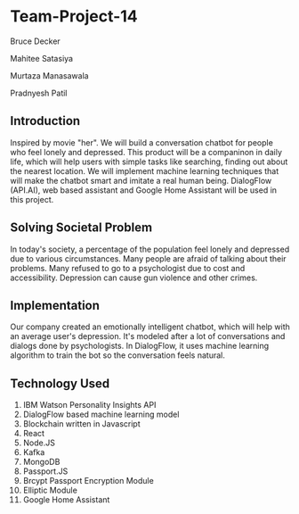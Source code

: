 # Team-Project-14

Bruce Decker

Mahitee Satasiya

Murtaza Manasawala

Pradnyesh Patil

## Introduction 
Inspired by movie "her". We will build a conversation chatbot for people who feel lonely and depressed. This product will be a companinon in daily life, which will help users with simple tasks like searching, finding out about the nearest location. We will implement machine learning techniques that will make the chatbot smart and imitate a real human being. DialogFlow (API.AI), web based assistant and  Google Home Assistant will be used in this project.

## Solving Societal Problem 
In today's society, a percentage of the population feel lonely and depressed due to various circumstances. Many people are afraid of talking about their problems. Many refused to go to a psychologist due to cost and accessibility. Depression can cause gun violence and other crimes. 

## Implementation
Our company created an emotionally intelligent chatbot, which will help with an average user's depression. It's modeled after a lot of conversations and dialogs done by psychologists. In DialogFlow, it uses machine learning algorithm to train the bot so the conversation feels natural. 

## Technology Used
1. IBM Watson Personality Insights API
2. DialogFlow based machine learning model 
3. Blockchain written in Javascript
4. React
5. Node.JS
6. Kafka
7. MongoDB
8. Passport.JS
9. Brcypt Passport Encryption Module
9. Elliptic Module
10. Google Home Assistant 


